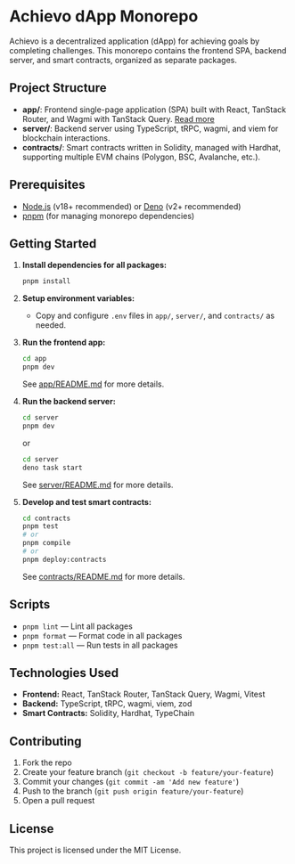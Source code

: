 # Achievo dApp Monorepo

Achievo is a decentralized application (dApp) for achieving goals by completing challenges. This monorepo contains the frontend SPA, backend server, and smart contracts, organized as separate packages.

## Project Structure

- **app/**: Frontend single-page application (SPA) built with React, TanStack Router, and Wagmi with TanStack Query. [Read more](./app/README.md)
- **server/**: Backend server using TypeScript, tRPC, wagmi, and viem for blockchain interactions.
- **contracts/**: Smart contracts written in Solidity, managed with Hardhat, supporting multiple EVM chains (Polygon, BSC, Avalanche, etc.).

## Prerequisites

- [Node.js](https://nodejs.org/) (v18+ recommended) or [Deno](https://deno.com/) (v2+ recommended)
- [pnpm](https://pnpm.io/) (for managing monorepo dependencies)

## Getting Started

1. **Install dependencies for all packages:**

   ```bash
   pnpm install
   ```

2. **Setup environment variables:**

   - Copy and configure `.env` files in `app/`, `server/`, and `contracts/` as needed.

3. **Run the frontend app:**

   ```bash
   cd app
   pnpm dev
   ```

   See [app/README.md](./app/README.md) for more details.

4. **Run the backend server:**

   ```bash
   cd server
   pnpm dev
   ```

   or

   ```bash
   cd server
   deno task start
   ```

   See [server/README.md](./server/README.md) for more details.

5. **Develop and test smart contracts:**

   ```bash
   cd contracts
   pnpm test
   # or
   pnpm compile
   # or
   pnpm deploy:contracts
   ```

   See [contracts/README.md](./contracts/README.md) for more details.

## Scripts

- `pnpm lint` — Lint all packages
- `pnpm format` — Format code in all packages
- `pnpm test:all` — Run tests in all packages

## Technologies Used

- **Frontend:** React, TanStack Router, TanStack Query, Wagmi, Vitest
- **Backend:** TypeScript, tRPC, wagmi, viem, zod
- **Smart Contracts:** Solidity, Hardhat, TypeChain

## Contributing

1. Fork the repo
2. Create your feature branch (`git checkout -b feature/your-feature`)
3. Commit your changes (`git commit -am 'Add new feature'`)
4. Push to the branch (`git push origin feature/your-feature`)
5. Open a pull request

## License

This project is licensed under the MIT License.
